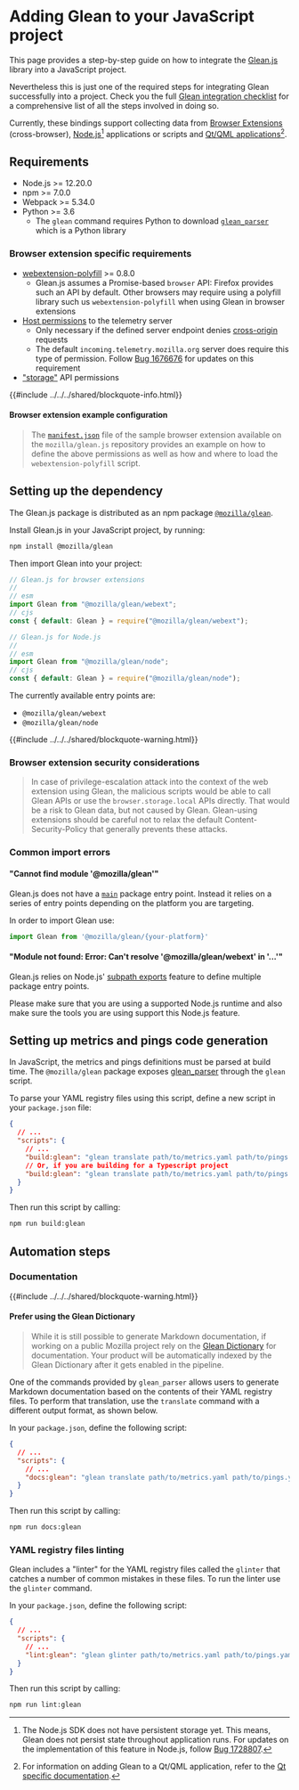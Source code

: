 # Adding Glean to your JavaScript project

This page provides a step-by-step guide on how to integrate the [Glean.js](https://github.com/mozilla/glean.js/) library into a JavaScript project.

Nevertheless this is just one of the required steps for integrating Glean successfully into a project. Check you the full [Glean integration checklist](./index.md) for a comprehensive list of all the steps involved in doing so.

Currently, these bindings support collecting data from [Browser Extensions](https://developer.mozilla.org/en-US/docs/Mozilla/Add-ons/WebExtensions) (cross-browser), [Node.js](https://nodejs.org/en/)[^1] applications or scripts and [Qt/QML applications](https://doc.qt.io/qt-5/qtqml-index.html)[^2].

[^1]: The Node.js SDK does not have persistent storage yet. This means, Glean does not persist
state throughout application runs. For updates on the implementation of this feature in Node.js,
follow [Bug 1728807](https://bugzilla.mozilla.org/show_bug.cgi?id=1728807).

[^2]: For information on adding Glean to a Qt/QML application, refer to the
[Qt specific documentation](./qt.md).

## Requirements

* Node.js >= 12.20.0
* npm >= 7.0.0
* Webpack >= 5.34.0
* Python >= 3.6
  * The `glean` command requires Python to download [`glean_parser`](https://mozilla.github.io/glean_parser/) which is a Python library

### Browser extension specific requirements

* [webextension-polyfill](https://github.com/mozilla/webextension-polyfill) >= 0.8.0
  * Glean.js assumes a Promise-based `browser` API: Firefox provides such an API by default.
  Other browsers may require using a polyfill library such us `webextension-polyfill`
  when using Glean in browser extensions
* [Host permissions](https://developer.mozilla.org/en-US/docs/Mozilla/Add-ons/WebExtensions/manifest.json/permissions#host_permissions) to the telemetry server
  * Only necessary if the defined server endpoint denies
  [cross-origin](https://developer.mozilla.org/en-US/docs/Web/HTTP/CORS) requests
  * The default `incoming.telemetry.mozilla.org` server does require this type of permission.
  Follow [Bug 1676676](https://bugzilla.mozilla.org/show_bug.cgi?id=1676676) for updates on this requirement
* ["storage"](https://developer.mozilla.org/en-US/docs/Mozilla/Add-ons/WebExtensions/manifest.json/permissions#api_permissions) API permissions

{{#include ../../../shared/blockquote-info.html}}

#### Browser extension example configuration

> The [`manifest.json`](https://github.com/mozilla/glean.js/blob/main/samples/web-extension/javascript/manifest.json)
> file of the sample browser extension available on the `mozilla/glean.js` repository provides
> an example on how to define the above permissions as well as how and where to load
> the `webextension-polyfill` script.

## Setting up the dependency

The Glean.js package is distributed as an npm package
[`@mozilla/glean`](https://www.npmjs.com/package/@mozilla/glean).

Install Glean.js in your JavaScript project, by running:

```bash
npm install @mozilla/glean
```

Then import Glean into your project:

```js
// Glean.js for browser extensions
//
// esm
import Glean from "@mozilla/glean/webext";
// cjs
const { default: Glean } = require("@mozilla/glean/webext");

// Glean.js for Node.js
//
// esm
import Glean from "@mozilla/glean/node";
// cjs
const { default: Glean } = require("@mozilla/glean/node");
```

The currently available entry points are:

* `@mozilla/glean/webext`
* `@mozilla/glean/node`

{{#include ../../../shared/blockquote-warning.html}}

### Browser extension security considerations

> In case of privilege-escalation attack into the context of the web extension using Glean,
> the malicious scripts would be able to call Glean APIs or use the `browser.storage.local` APIs directly.
> That would be a risk to Glean data, but not caused by Glean. Glean-using extensions should be careful
> not to relax the default Content-Security-Policy that generally prevents these attacks.

### Common import errors

#### "Cannot find module '@mozilla/glean'"

Glean.js does not have a [`main`](https://nodejs.org/api/packages.html#packages_main_entry_point_export) package entry point.
Instead it relies on a series of entry points depending on the platform you are targeting.
 
In order to import Glean use:

```js
import Glean from '@mozilla/glean/{your-platform}'
```
 
#### "Module not found: Error: Can't resolve '@mozilla/glean/webext' in '...'"
 
Glean.js relies on Node.js' [subpath exports](https://nodejs.org/api/packages.html#packages_subpath_exports)
feature to define multiple package entry points.
 
Please make sure that you are using a supported Node.js runtime and also make sure the tools you are using support this Node.js feature.

## Setting up metrics and pings code generation

In JavaScript, the metrics and pings definitions must be parsed at build time.
The `@mozilla/glean` package exposes [glean_parser](https://github.com/mozilla/glean_parser) through the `glean` script.

To parse your YAML registry files using this script, define a new script in your `package.json` file:

```json
{
  // ...
  "scripts": {
    // ...
    "build:glean": "glean translate path/to/metrics.yaml path/to/pings.yaml -f javascript -o path/to/generated",
    // Or, if you are building for a Typescript project
    "build:glean": "glean translate path/to/metrics.yaml path/to/pings.yaml -f typescript -o path/to/generated"
  }
}
```

Then run this script by calling:

```bash
npm run build:glean
```

## Automation steps

### Documentation

{{#include ../../../shared/blockquote-warning.html}}

#### Prefer using the Glean Dictionary

> While it is still possible to generate Markdown documentation, if working on a public Mozilla project rely on the [Glean Dictionary] for documentation.
> Your product will be automatically indexed by the Glean Dictionary after it gets enabled in the pipeline.

One of the commands provided by `glean_parser` allows users to generate Markdown documentation based on the contents of their YAML registry files.
To perform that translation, use the `translate` command with a different output format, as shown below.

In your `package.json`, define the following script:

```json
{
  // ...
  "scripts": {
    // ...
    "docs:glean": "glean translate path/to/metrics.yaml path/to/pings.yaml -f markdown -o path/to/docs",
  }
}
```

Then run this script by calling:

```bash
npm run docs:glean
```

### YAML registry files linting

Glean includes a "linter" for the YAML registry files called the `glinter` that catches a number of common mistakes in these files.
To run the linter use the `glinter` command.

In your `package.json`, define the following script:

```json
{
  // ...
  "scripts": {
    // ...
    "lint:glean": "glean glinter path/to/metrics.yaml path/to/pings.yaml",
  }
}
```

Then run this script by calling:

```bash
npm run lint:glean
```

[Glean Dictionary]: https://dictionary.telemetry.mozilla.org
